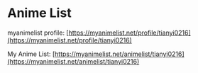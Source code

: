 # Anime List

myanimelist profile: [https://myanimelist.net/profile/tianyi0216](https://myanimelist.net/profile/tianyi0216)

My Anime List: [https://myanimelist.net/animelist/tianyi0216](https://myanimelist.net/animelist/tianyi0216)
